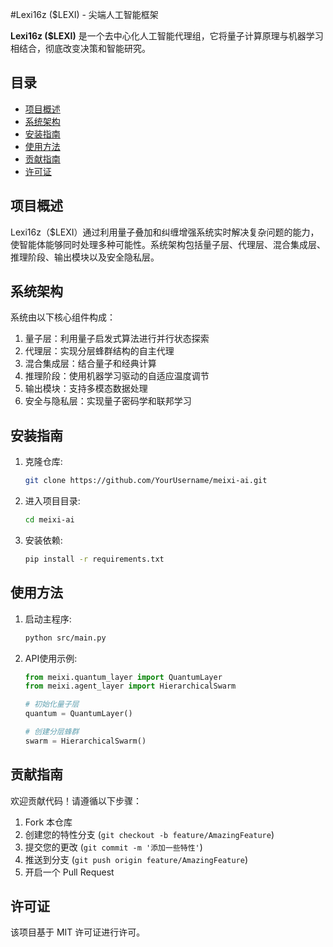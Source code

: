#Lexi16z ($LEXI) - 尖端人工智能框架

**Lexi16z ($LEXI)** 是一个去中心化人工智能代理组，它将量子计算原理与机器学习相结合，彻底改变决策和智能研究。

## 目录

- [项目概述](#项目概述)
- [系统架构](#系统架构)
- [安装指南](#安装指南)
- [使用方法](#使用方法)
- [贡献指南](#贡献指南)
- [许可证](#许可证)

## 项目概述

Lexi16z（$LEXI）通过利用量子叠加和纠缠增强系统实时解决复杂问题的能力，使智能体能够同时处理多种可能性。系统架构包括量子层、代理层、混合集成层、推理阶段、输出模块以及安全隐私层。

## 系统架构

系统由以下核心组件构成：

1. 量子层：利用量子启发式算法进行并行状态探索
2. 代理层：实现分层蜂群结构的自主代理
3. 混合集成层：结合量子和经典计算
4. 推理阶段：使用机器学习驱动的自适应温度调节
5. 输出模块：支持多模态数据处理
6. 安全与隐私层：实现量子密码学和联邦学习

## 安装指南

1. 克隆仓库:
    ```bash
    git clone https://github.com/YourUsername/meixi-ai.git
    ```
2. 进入项目目录:
    ```bash
    cd meixi-ai
    ```
3. 安装依赖:
    ```bash
    pip install -r requirements.txt
    ```

## 使用方法

1. 启动主程序:
    ```bash
    python src/main.py
    ```

2. API使用示例:
    ```python
    from meixi.quantum_layer import QuantumLayer
    from meixi.agent_layer import HierarchicalSwarm
    
    # 初始化量子层
    quantum = QuantumLayer()
    
    # 创建分层蜂群
    swarm = HierarchicalSwarm()
    ```

## 贡献指南

欢迎贡献代码！请遵循以下步骤：

1. Fork 本仓库
2. 创建您的特性分支 (`git checkout -b feature/AmazingFeature`)
3. 提交您的更改 (`git commit -m '添加一些特性'`)
4. 推送到分支 (`git push origin feature/AmazingFeature`)
5. 开启一个 Pull Request

## 许可证

该项目基于 MIT 许可证进行许可。
